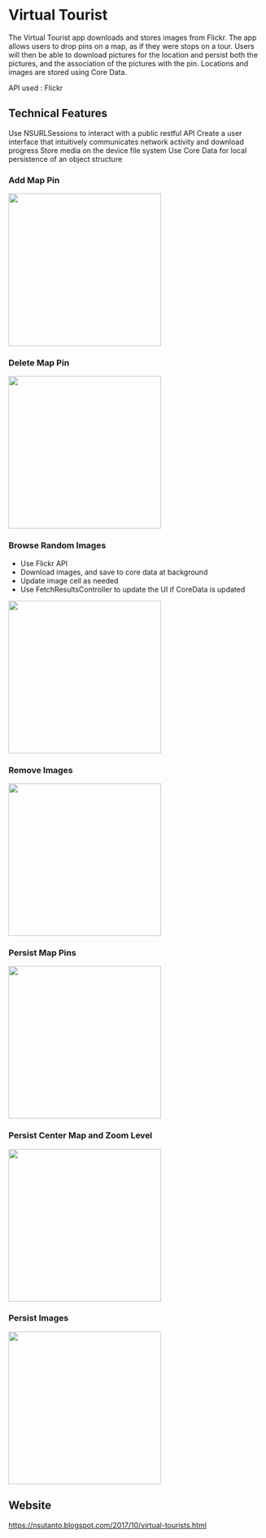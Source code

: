 # Virtual Tourist

The Virtual Tourist app downloads and stores images from Flickr. The app allows users to drop pins on a map, as if they were stops on a tour. Users will then be able to download pictures for the location and persist both the pictures, and the association of the pictures with the pin. Locations and images are stored using Core Data.

API used : Flickr

## Technical Features
Use NSURLSessions to interact with a public restful API
Create a user interface that intuitively communicates network activity and download progress
Store media on the device file system Use Core Data for local persistence of an object structure

### Add Map Pin
<img src="https://media.giphy.com/media/l4Ep3KjU767Xzv11C/giphy.gif" width="300">

### Delete Map Pin
<img src="https://media.giphy.com/media/3ohjV0RGllpl69aSg8/giphy.gif" width="300">

### Browse Random Images
- Use Flickr API
- Download images, and save to core data at background
- Update image cell as needed
- Use FetchResultsController to update the UI if CoreData is updated

<img src="https://github.com/nsutanto/ios-VirtualTourist/blob/master/ImageAndMedia/giphy/giphy-browseImages.gif" width="300">

### Remove Images
<img src="https://media.giphy.com/media/3ohjUSK8rXNSdvrQQw/giphy.gif" width="300">

### Persist Map Pins
<img src="https://media.giphy.com/media/l4EoTt9HYSnoVKQSY/giphy.gif" width="300">

### Persist Center Map and Zoom Level
<img src="https://github.com/nsutanto/ios-VirtualTourist/blob/master/ImageAndMedia/giphy/giphy-persistZoomLevel.gif" width="300">

### Persist Images
<img src="https://github.com/nsutanto/ios-VirtualTourist/blob/master/ImageAndMedia/giphy/giphy-persistImages.gif" width="300">

## Website
https://nsutanto.blogspot.com/2017/10/virtual-tourists.html
